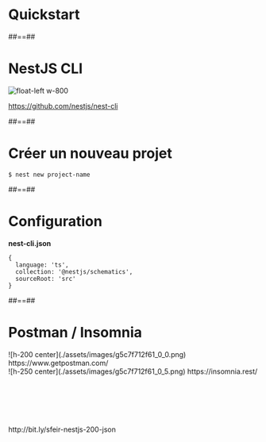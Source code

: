 <!-- .slide: class="transition-orange sfeir-bg-white-4" -->

# Quickstart

##==##

# NestJS CLI

![float-left w-800](./assets/images/g5a1be44b75_0_11.png)

https://github.com/nestjs/nest-cli

##==##

<!-- .slide: class="with-code" -->

# Créer un nouveau projet

```shell
$ nest new project-name
```

<!-- .element: class="big-code" -->

##==##

<!-- .slide: class="with-code" -->

# Configuration

**nest-cli.json**

```json5
{
  language: 'ts',
  collection: '@nestjs/schematics',
  sourceRoot: 'src'
}
```
<!-- .slide: class="big-code" -->

##==##

<!-- .slide: class="with-code" -->

# Postman / Insomnia

<div class="flex-row"> 
<div class="w-500">
 ![h-200 center](./assets/images/g5c7f712f61_0_0.png)
 https://www.getpostman.com/ 
</div>

<div class="w-500">
 ![h-250 center](./assets/images/g5c7f712f61_0_5.png)
 https://insomnia.rest/
</div>
</div>

<div class="full-center" style="margin-top: 100px">
http://bit.ly/sfeir-nestjs-200-json
</div>
